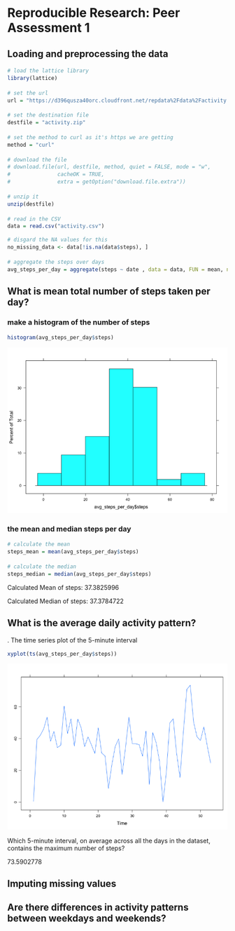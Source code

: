 # Reproducible Research: Peer Assessment 1


## Loading and preprocessing the data


```r
# load the lattice library
library(lattice)

# set the url
url = "https://d396qusza40orc.cloudfront.net/repdata%2Fdata%2Factivity.zip"

# set the destination file
destfile = "activity.zip"

# set the method to curl as it's https we are getting
method = "curl"

# download the file
# download.file(url, destfile, method, quiet = FALSE, mode = "w",
#               cacheOK = TRUE,
#               extra = getOption("download.file.extra"))

# unzip it
unzip(destfile)

# read in the CSV
data = read.csv("activity.csv")
```


```r
# disgard the NA values for this
no_missing_data <- data[!is.na(data$steps), ]

# aggregate the steps over days
avg_steps_per_day = aggregate(steps ~ date , data = data, FUN = mean, na.rm = TRUE)
```

## What is mean total number of steps taken per day?

### make a histogram of the number of steps



```r
histogram(avg_steps_per_day$steps)
```

![](PA1_template_files/figure-html/histogram-1.png) 

### the mean and median steps per day


```r
# calculate the mean 
steps_mean = mean(avg_steps_per_day$steps)

# calculate the median
steps_median = median(avg_steps_per_day$steps)
```

Calculated Mean of steps: 37.3825996

Calculated Median of steps: 37.3784722

## What is the average daily activity pattern?

. The time series plot of the 5-minute interval


```r
xyplot(ts(avg_steps_per_day$steps))
```

![](PA1_template_files/figure-html/unnamed-chunk-4-1.png) 

Which 5-minute interval, on average across all the days in the dataset, contains the maximum number of steps?

73.5902778

## Imputing missing values



## Are there differences in activity patterns between weekdays and weekends?

